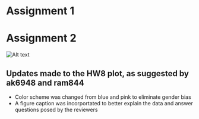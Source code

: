 # Assignment 1





# Assignment 2

![Alt text](https://lh3.googleusercontent.com/-k6ytAJruSSc/XAfoHmBhZjI/AAAAAAAABec/48n074V8q-g9qRjudNXLnRM-AhgNrMZZwCL0BGAYYCw/h623/2018-12-05.png)


## Updates made to the HW8 plot, as suggested by ak6948 and ram844

- Color scheme was changed from blue and pink to eliminate gender bias
- A figure caption was incorportated to better explain the data and answer questions posed by the reviewers
